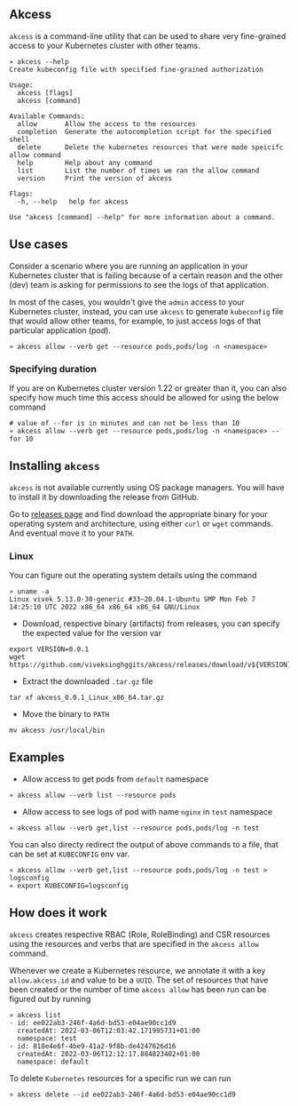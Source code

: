 ## Akcess

`akcess` is a command-line utility that can be used to share very fine-grained access to your Kubernetes
cluster with other teams.

```
» akcess --help
Create kubeconfig file with specified fine-grained authorization

Usage:
  akcess [flags]
  akcess [command]

Available Commands:
  allow       Allow the access to the resources
  completion  Generate the autocompletion script for the specified shell
  delete      Delete the kubernetes resources that were made speicifc allow command
  help        Help about any command
  list        List the number of times we ran the allow command
  version     Print the version of akcess

Flags:
  -h, --help   help for akcess

Use "akcess [command] --help" for more information about a command.
```


## Use cases

Consider a scenario where you are running an application in your Kubernetes cluster that is failing because
of a certain reason and the other (dev) team is asking for permissions to see the logs of that application.

In most of the cases, you wouldn't give the `admin` access to your Kubernetes cluster, instead, you can use
`akcess` to generate `kubeconfig` file that would allow other teams, for example, to just access logs of that
particular application (pod).

```
» akcess allow --verb get --resource pods,pods/log -n <namespace>
```

### Specifying duration

If you are on Kubernetes cluster version 1.22 or greater than it, you can also specify how much time this access
should be allowed for using the below command

```
# value of --for is in minutes and can not be less than 10
» akcess allow --verb get --resource pods,pods/log -n <namespace> --for 10
```

## Installing `akcess`

`akcess` is not available currently using OS package managers. You will have to install it by downloading the release
from GitHub.

Go to [releases page](https://github.com/viveksinghggits/akcess/releases) and find download the appropriate binary
for your operating system and architecture, using either `curl` or `wget` commands. And eventual move it to your
`PATH`.

### Linux

You can figure out the operating system details using the command

```
» uname -a
Linux vivek 5.13.0-30-generic #33~20.04.1-Ubuntu SMP Mon Feb 7 14:25:10 UTC 2022 x86_64 x86_64 x86_64 GNU/Linux
```

- Download, respective binary (artifacts) from releases, you can specify the expected value for the version var

```
export VERSION=0.0.1
wget https://github.com/viveksinghggits/akcess/releases/download/v${VERSION}/akcess_${VERSION}_Linux_x86_64.tar.gz
```

- Extract the downloaded `.tar.gz` file

```
tar xf akcess_0.0.1_Linux_x86_64.tar.gz
```

- Move the binary to `PATH`

```
mv akcess /usr/local/bin
```

## Examples

- Allow access to get pods from `default` namespace

```
» akcess allow --verb list --resource pods
```
- Allow access to see logs of pod with name `nginx` in `test` namespace

```
» akcess allow --verb get,list --resource pods,pods/log -n test
```

You can also directy redirect the output of above commands to a file, that can be set at `KUBECONFIG` env var.
```
» akcess allow --verb get,list --resource pods,pods/log -n test > logsconfig
» export KUBECONFIG=logsconfig
```

## How does it work

`akcess` creates respective RBAC (Role, RoleBinding) and CSR resources using the resources and verbs that are
specified in the `akcess allow` command.

Whenever we create a Kubernetes resource, we annotate it with a key `allow.akcess.id` and value to be a `UUID`.
The set of resources that have been created or the number of time `akcess allow` has been run can be figured
out by running

```
» akcess list
- id: ee022ab3-246f-4a6d-bd53-e04ae90cc1d9
  createdAt: 2022-03-06T12:03:42.171995731+01:00
  namespace: test
- id: 818e4e6f-4be9-41a2-9f8b-de4247626d16
  createdAt: 2022-03-06T12:12:17.884823402+01:00
  namespace: default
```

To delete `Kubernetes` resources for a specific run we can run

```
» akcess delete --id ee022ab3-246f-4a6d-bd53-e04ae90cc1d9
```

